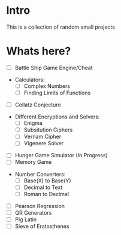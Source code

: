 # Intro
This is a collection of random small projects

# Whats here?
* [ ] Battle Ship Game Engine/Cheat
* Calculators:
  * [ ] Complex Numbers
  * [ ] Finding Limits of Functions
* [ ] Collatz Conjecture
* Different Encryptions and Solvers:
  * [ ] Enigma
  * [ ] Subsitution Ciphers
  * [ ] Vernam Cipher
  * [ ] Vigenere Solver
* [ ] Hunger Game Simulator (In Progress)
* [ ] Memory Game
* Number Converters:
  * [ ] Base(X) to Base(Y)
  * [ ] Decimal to Text
  * [ ] Roman to Decimal
* [ ] Pearson Regression
* [ ] QR Generators
* [ ] Pig Latin
* [ ] Sieve of Eratosthenes
